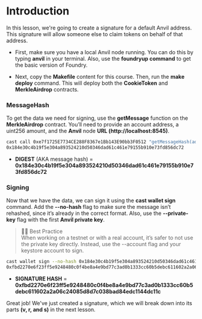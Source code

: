 # Introduction
In this lesson, we're going to create a signature for a default Anvil address. This signature will allow someone else to claim tokens on behalf of that address.

* First, make sure you have a local Anvil node running. You can do this by typing **anvil** in your terminal. Also, use the **foundryup command** to get the basic version of Foundry.

* Next, copy the **Makefile** content for this course. Then, run the **make deploy** command. This will deploy both the **CookieToken** and **MerkleAirdrop** contracts.

### MessageHash
To get the data we need for signing, use the **getMessage** function on the **MerkleAirdrop** contract. You’ll need to provide an account address, a uint256 amount, and the **Anvil** node **URL (http://localhost:8545)**.

```bash
cast call 0xe7f1725E7734CE288F8367e1Bb143E90bb3F0512 "getMessageHash(address,uint256)" 0xf39Fd6e51aad88F6f4ce6aB88272ffFb92266 25000000000000000000 --rpc-url http://localhost:8545
0x184e30c4b19f5e304a893524210d50346dad61c461e79155b910e73fd856dc72
```
* **DIGEST** (AKA message hash) = **0x184e30c4b19f5e304a893524210d50346dad61c461e79155b910e73fd856dc72**

### Signing
Now that we have the data, we can sign it using the **cast wallet sign** command. Add the **--no-hash** flag to make sure the message isn’t rehashed, since it’s already in the correct format. Also, use the **--private-key** flag with the first **Anvil private key**.

> 👮‍♂️ Best Practice <br> When working on a testnet or with a real account, it’s safer to not use the private key directly. Instead, use the --account flag and your keystore account to sign.

```bash
cast wallet sign --no-hash 0x184e30c4b19f5e304a893524210d50346dad61c461e79155b910e73fd856dc72 --private-key 0xac093f74bec39a17e36ba4a6b4d238ff944bacb478cbeb5efcae784d7bf4f2ff80
0xfbd2270e6f23ff5e9248480c0f4be8a4e9bd77c3ad0b1333cc60b5debc611602a2a06c24085d8d7c038bad84edc1144dc11c
```
* **SIGNATURE HASH** = **0xfbd2270e6f23ff5e9248480c0f4be8a4e9bd77c3ad0b1333cc60b5debc611602a2a06c24085d8d7c038bad84edc1144dc11c**

Great job! We've just created a signature, which we will break down into its parts **(v, r, and s)** in the next lesson.






